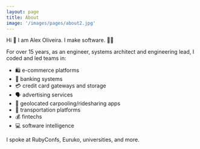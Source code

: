 ```yaml
---
layout: page
title: About
image: '/images/pages/about2.jpg'
---
```


Hi 👋 I am Alex Oliveira. I make software. 👨‍💻

For over 15 years, as an engineer, systems architect and engineering lead, I
coded and led teams in:

<ul class="no-bullets">
  <li> 🛍 e-commerce platforms</li>
  <li> 🏦 banking systems</li>
  <li> 💳 credit card gateways and storage</li>
  <li> 🗣 advertising services</li>
  <li> 🚕 geolocated carpooling/ridesharing apps</li>
  <li> 🚌 transportation platforms</li>
  <li> 💰 fintechs</li>
  <li> 💻 software intelligence</li>
</ul>

I spoke at RubyConfs, Euruko, universities, and more.

